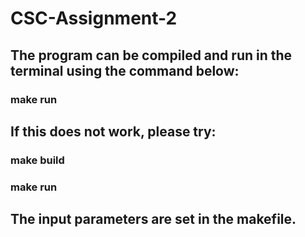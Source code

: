 # CSC-Assignment-2

## The program can be compiled and run in the terminal using the command below:
### make run

## If this does not work, please try:
### make build
### make run

## The input parameters are set in the makefile. 
